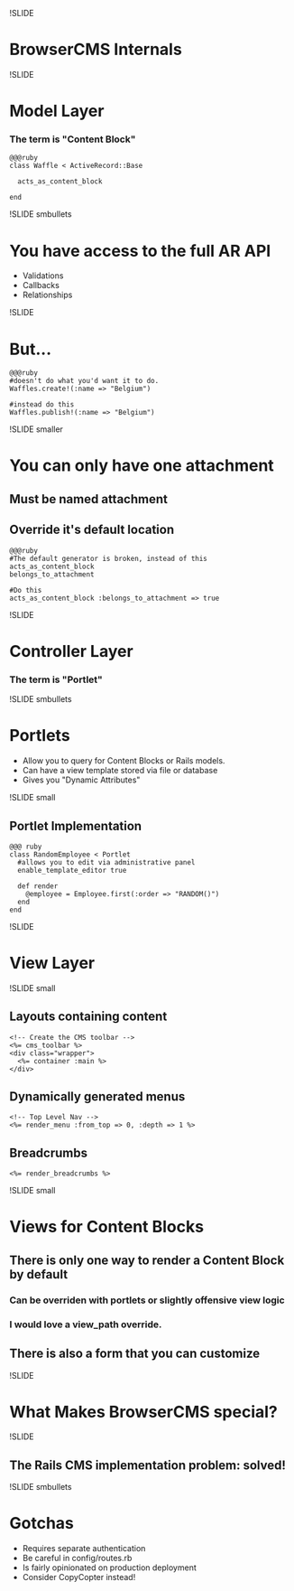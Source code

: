 !SLIDE 

# BrowserCMS Internals #

!SLIDE 

# Model Layer #

### The term is "Content Block" ###

    @@@ruby
    class Waffle < ActiveRecord::Base
    
      acts_as_content_block
      
    end

!SLIDE smbullets
# You have access to the full AR API #

* Validations
* Callbacks
* Relationships

!SLIDE 
# But... #

    @@@ruby
    #doesn't do what you'd want it to do.
    Waffles.create!(:name => "Belgium")
    
    #instead do this
    Waffles.publish!(:name => "Belgium")

!SLIDE smaller 
    
# You can only have one attachment #
## Must be named attachment ##
## Override it's default location ##

    @@@ruby 
    #The default generator is broken, instead of this
    acts_as_content_block
    belongs_to_attachment
    
    #Do this 
    acts_as_content_block :belongs_to_attachment => true
    
!SLIDE
# Controller Layer #

### The term is "Portlet" ###



!SLIDE smbullets
# Portlets #

* Allow you to query for Content Blocks or Rails models.
* Can have a view template stored via file or database
* Gives you "Dynamic Attributes"

!SLIDE small

## Portlet Implementation ##

    @@@ ruby 
    class RandomEmployee < Portlet
      #allows you to edit via administrative panel
      enable_template_editor true
      
      def render
        @employee = Employee.first(:order => "RANDOM()")
      end
    end
    
!SLIDE
# View Layer #

!SLIDE small
## Layouts containing content ##
    <!-- Create the CMS toolbar -->
    <%= cms_toolbar %>
    <div class="wrapper">
      <%= container :main %>
    </div>
    
## Dynamically generated menus ##

    <!-- Top Level Nav -->
    <%= render_menu :from_top => 0, :depth => 1 %>
    
## Breadcrumbs ##

    <%= render_breadcrumbs %>
    
!SLIDE small
# Views for Content Blocks #
## There is only one way to render a Content Block by default ##
### Can be overriden with portlets or slightly offensive view logic ###
### I would love a view_path override. ###
## There is also a form that you can customize ##

!SLIDE 
# What Makes BrowserCMS special? #

!SLIDE 
## The Rails CMS implementation problem: solved! ##

!SLIDE smbullets
# Gotchas #

* Requires separate authentication
* Be careful in config/routes.rb
* Is fairly opinionated on production deployment
* Consider CopyCopter instead!